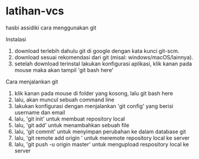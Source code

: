 # latihan-vcs
hasbi assidiki
cara menggunakan git

Instalasi

1. download terlebih dahulu git di google dengan kata kunci git-scm.
2. download sesuai rekomendasi dari git (misal: windows/macOS/lainnya).
3. setelah download terinstal lakukan konfigurasi aplikasi, klik kanan pada mouse maka akan tampil 'git bash here'

Cara menjalankan git

1. klik kanan pada mouse di folder yang kosong, lalu git bash here
2. lalu, akan muncul sebuah command line
3. lakukan konfigurasi dengan menjalankan 'git config' yang berisi username dan email
4. lalu, 'git init' untuk membuat repository local
5. lalu, 'git add' untuk menambahkan sebuah file
6. lalu, 'git commit' untuk menyimpan perubahan ke dalam database git
7. lalu, 'git remote add origin ' untuk meremote repository local ke server
8. lalu, 'git push -u origin master' untuk mengupload respository local ke server
